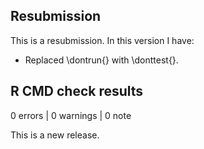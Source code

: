 ## Resubmission

This is a resubmission. In this version I have:

-   Replaced \dontrun{} with \donttest{}.

## R CMD check results

0 errors \| 0 warnings \| 0 note

This is a new release.
